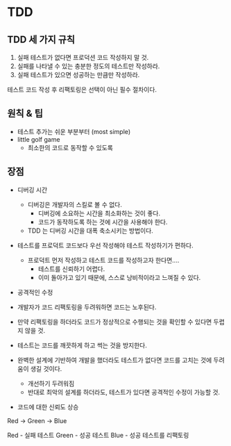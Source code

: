 # TDD

## TDD 세 가지 규칙
1. 실패 테스트가 없다면 프로덕션 코드 작성하지 말 것.
2. 실패를 나타낼 수 있는 충분한 정도의 테스트만 작성하라.
3. 실패 테스트가 있으면 성공하는 만큼만 작성하라.

테스트 코드 작성 후 리팩토링은 선택이 아닌 필수 절차이다.

## 원칙 & 팁
- 테스트 추가는 쉬운 부분부터 (most simple)
- little golf game
    - 최소한의 코드로 동작할 수 있도록
    
## 장점
- 디버깅 시간
    - 디버깅은 개발자의 스킬로 볼 수 없다.
        - 디버깅에 소요하는 시간을 최소화하는 것이 좋다.
        - 코드가 동작하도록 하는 것에 시간을 사용해야 한다.
    - TDD 는 디버깅 시간을 대폭 축소시키는 방법이다.
    

- 테스트를 프로덕트 코드보다 우선 작성해야 테스트 작성하기가 편하다.
    - 프로덕트 먼저 작성하고 테스트 코드를 작성하고자 한다면....
        - 테스트를 신뢰하기 어렵다.
        - 이미 돌아가고 있기 때문에, 스스로 낭비적이라고 느껴질 수 있다.


- 공격적인 수정
- 개발자가 코드 리팩토링을 두려워하면 코드는 노후된다.
- 만약 리팩토링을 하더라도 코드가 정상적으로 수행되는 것을 확인할 수 있다면 두렵지 않을 것.
- 테스트는 코드를 깨끗하게 하고 썩는 것을 방지한다.
- 완벽한 설계에 기반하여 개발을 했더라도 테스트가 없다면 코드를 고치는 것에 두려움이 생길 것이다.
    - 개선하기 두려워짐
    - 반대로 최악의 설계를 하더라도, 테스트가 있다면 공격적인 수정이 가능할 것.
- 코드에 대한 신뢰도 상승

Red -> Green -> Blue

Red - 실패 테스트
Green - 성공 테스트
Blue - 성공 테스트를 리팩토링